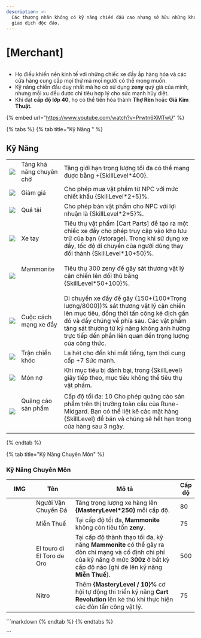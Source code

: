 ```yaml
---
description: >-
  Các thương nhân không có kỹ năng chiến đấu cao nhưng sở hữu những khả năng
  giao dịch độc đáo.
---
```


# \[Merchant]

<figure><img src="../../.gitbook/assets/700px-1Mercador.png" alt=""><figcaption></figcaption></figure>

* Họ điều khiển nền kinh tế với những chiếc xe đầy ắp hàng hóa và các cửa hàng cung cấp mọi thứ mà mọi người có thể mong muốn.
* Kỹ năng chiến đấu duy nhất mà họ có sử dụng **zeny** quý giá của mình, nhưng mỗi xu đều được chi tiêu hợp lý cho sức mạnh hủy diệt.
* Khi đạt **cấp độ lớp 40**, họ có thể tiến hóa thành **Thợ Rèn** hoặc **Giả Kim Thuật**.

{% embed url="https://www.youtube.com/watch?v=Prwtn6XMTwU" %}

{% tabs %}
{% tab title="Kỹ Năng " %}
## Kỹ Năng

|                                                                                                                                                                                                                                                                                                                                                               |                                      |                                                                                                                                                                                                                                                                                  |
| ------------------------------------------------------------------------------------------------------------------------------------------------------------------------------------------------------------------------------------------------------------------------------------------------------------------------------------------------------------- | ------------------------------------ | -------------------------------------------------------------------------------------------------------------------------------------------------------------------------------------------------------------------------------------------------------------------------------- |
| ![](https://arkaik-asia.gitbook.io/~gitbook/image?url=https%3A%2F%2F1735100514-files.gitbook.io%2F%7E%2Ffiles%2Fv0%2Fb%2Fgitbook-x-prod.appspot.com%2Fo%2Fspaces%252FfA1d8I6XIBkJLUE5jZHm%252Fuploads%252FTdGzaNKS3fGTT9bqFdl2%252F36aa.png%3Falt%3Dmedia%26token%3D544cd3ef-4242-4f80-baf0-7353a076f15a\&width=300\&dpr=4\&quality=100\&sign=9a2168bf\&sv=2) | Tăng khả năng chuyên chở             | Tăng giới hạn trọng lượng tối đa có thể mang được bằng +{SkillLevel\*400}.                                                                                                                                                                                                       |
| ![](https://arkaik-asia.gitbook.io/~gitbook/image?url=https%3A%2F%2F1735100514-files.gitbook.io%2F%7E%2Ffiles%2Fv0%2Fb%2Fgitbook-x-prod.appspot.com%2Fo%2Fspaces%252FfA1d8I6XIBkJLUE5jZHm%252Fuploads%252FhFZdEhCQURiGoVIop8C5%252F37aa.png%3Falt%3Dmedia%26token%3Da2426798-2a42-42ff-a0c8-dd70b7bd7ec8\&width=300\&dpr=4\&quality=100\&sign=2cea7d22\&sv=2) | Giảm giá                             | Cho phép mua vật phẩm từ NPC với mức chiết khấu {SkillLevel\*2+5}%.                                                                                                                                                                                                              |
| ![](https://arkaik-asia.gitbook.io/~gitbook/image?url=https%3A%2F%2F1735100514-files.gitbook.io%2F%7E%2Ffiles%2Fv0%2Fb%2Fgitbook-x-prod.appspot.com%2Fo%2Fspaces%252FfA1d8I6XIBkJLUE5jZHm%252Fuploads%252FCiy9suFHYKiKknCf9tUs%252F38a.png%3Falt%3Dmedia%26token%3D78ef9cd9-7944-48e0-85ac-536ccb1c800c\&width=300\&dpr=4\&quality=100\&sign=c9498dd5\&sv=2)  | Quá tải                              | Cho phép bán vật phẩm cho NPC với lợi nhuận là {SkillLevel\*2+5}%.                                                                                                                                                                                                               |
| ![](https://arkaik-asia.gitbook.io/~gitbook/image?url=https%3A%2F%2F1735100514-files.gitbook.io%2F%7E%2Ffiles%2Fv0%2Fb%2Fgitbook-x-prod.appspot.com%2Fo%2Fspaces%252FfA1d8I6XIBkJLUE5jZHm%252Fuploads%252FDVLyFbPshlwAo0W28aZ2%252F39a.png%3Falt%3Dmedia%26token%3Ddb258998-ca68-4cb3-9b06-769718bccc48\&width=300\&dpr=4\&quality=100\&sign=8231302d\&sv=2)  | Xe tay                               | Tiêu thụ vật phẩm \[Cart Parts] để tạo ra một chiếc xe đẩy cho phép truy cập vào kho lưu trữ của bạn (/storage). Trong khi sử dụng xe đẩy, tốc độ di chuyển của người dùng thay đổi thành {SkillLevel\*10+50}%.                                                                  |
| ![](https://arkaik-asia.gitbook.io/~gitbook/image?url=https%3A%2F%2F1735100514-files.gitbook.io%2F%7E%2Ffiles%2Fv0%2Fb%2Fgitbook-x-prod.appspot.com%2Fo%2Fspaces%252FfA1d8I6XIBkJLUE5jZHm%252Fuploads%252F3cU2q1xxIiULwqDClRCY%252F42aa.png%3Falt%3Dmedia%26token%3D8348aa15-d671-4bfa-bf87-2fab095f26e3\&width=300\&dpr=4\&quality=100\&sign=9496d0d1\&sv=2) | <p>Mammonite</p><p><br></p>          | Tiêu thụ 300 zeny để gây sát thương vật lý cận chiến lên đối thủ bằng {SkillLevel\*50+100}%.                                                                                                                                                                                     |
| ![](https://arkaik-asia.gitbook.io/~gitbook/image?url=https%3A%2F%2F1735100514-files.gitbook.io%2F%7E%2Ffiles%2Fv0%2Fb%2Fgitbook-x-prod.appspot.com%2Fo%2Fspaces%252FfA1d8I6XIBkJLUE5jZHm%252Fuploads%252FwDzXZ4GLpSErFNPmAZQW%252F153a.png%3Falt%3Dmedia%26token%3D5352e4bb-3199-4956-91bd-efd299825ae5\&width=300\&dpr=4\&quality=100\&sign=f6f8c643\&sv=2) | Cuộc cách mạng xe đẩy                | Di chuyển xe đẩy để gây (150+(100\*Trọng lượng/8000))% sát thương vật lý cận chiến lên mục tiêu, đồng thời tấn công kẻ địch gần đó và đẩy chúng về phía sau. Các vật phẩm tăng sát thương từ kỹ năng không ảnh hưởng trực tiếp đến phần liên quan đến trọng lượng của công thức. |
| ![](https://arkaik-asia.gitbook.io/~gitbook/image?url=https%3A%2F%2F1735100514-files.gitbook.io%2F%7E%2Ffiles%2Fv0%2Fb%2Fgitbook-x-prod.appspot.com%2Fo%2Fspaces%252FfA1d8I6XIBkJLUE5jZHm%252Fuploads%252FLlJOTAuZww3o3VKMDj4R%252F155a.png%3Falt%3Dmedia%26token%3D106405f2-2ebf-4ffc-8984-b3a1fc9b620d\&width=300\&dpr=4\&quality=100\&sign=715d8036\&sv=2) | Trận chiến khóc                      | La hét cho đến khi mất tiếng, tạm thời cung cấp +7 Sức mạnh.                                                                                                                                                                                                                     |
| ![](https://arkaik-asia.gitbook.io/~gitbook/image?url=https%3A%2F%2F1735100514-files.gitbook.io%2F%7E%2Ffiles%2Fv0%2Fb%2Fgitbook-x-prod.appspot.com%2Fo%2Fspaces%252FfA1d8I6XIBkJLUE5jZHm%252Fuploads%252FeYEHMwsbV7rupVOwLHA6%252F771a.png%3Falt%3Dmedia%26token%3D28f7c95f-4951-4b6b-bd01-4447113ab914\&width=300\&dpr=4\&quality=100\&sign=500fc3d2\&sv=2) | Món nợ                               | Khi mục tiêu bị đánh bại, trong {SkillLevel} giây tiếp theo, mục tiêu không thể tiêu thụ vật phẩm.                                                                                                                                                                               |
| ![](https://arkaik-asia.gitbook.io/~gitbook/image?url=https%3A%2F%2F1735100514-files.gitbook.io%2F%7E%2Ffiles%2Fv0%2Fb%2Fgitbook-x-prod.appspot.com%2Fo%2Fspaces%252FfA1d8I6XIBkJLUE5jZHm%252Fuploads%252FcJNcBmoGyLBwm6kCeHAK%252F772a.png%3Falt%3Dmedia%26token%3D0b31973a-c227-41f1-9ddd-f0ffd7e7b392\&width=300\&dpr=4\&quality=100\&sign=8136a822\&sv=2) | <p>Quảng cáo sản phẩm</p><p><br></p> | Cấp độ tối đa: 10 Cho phép quảng cáo sản phẩm trên thị trường toàn cầu của Rune-Midgard. Bạn có thể liệt kê các mặt hàng {SkillLevel} để bán và chúng sẽ hết hạn trong cửa hàng sau 3 ngày.                                                                                      |


{% endtab %}

{% tab title="Kỹ Năng Chuyên Môn" %}
### Kỹ Năng Chuyên Môn

<table><thead><tr><th width="84">IMG</th><th width="125">Tên</th><th width="385">Mô tả</th><th>Cấp độ</th></tr></thead><tbody><tr><td><img src="../../.gitbook/assets/39a.png" alt=""></td><td>Người Vận Chuyển Đá</td><td>Tăng trọng lượng xe hàng lên <strong>{MasteryLevel*250}</strong> mỗi cấp độ.</td><td>80</td></tr><tr><td><img src="../../.gitbook/assets/42aa.png" alt=""></td><td>Miễn Thuế</td><td>Tại cấp độ tối đa, <strong>Mammonite</strong> không còn tiêu tốn <strong>zeny</strong>.</td><td>75</td></tr><tr><td><img src="../../.gitbook/assets/42aa.png" alt=""></td><td>El touro di El Toro de Oro</td><td>Tại cấp độ thành thạo tối đa, kỹ năng <strong>Mammonite</strong> có thể gây ra đòn chí mạng và cố định chi phí của kỹ năng ở mức <strong>300z</strong> ở bất kỳ cấp độ nào (ghi đè lên kỹ năng <strong>Miễn Thuế</strong>).</td><td>500</td></tr><tr><td><img src="../../.gitbook/assets/153a.png" alt=""></td><td>Nitro</td><td>Thêm <strong>{MasteryLevel / 10}%</strong> cơ hội tự động thi triển kỹ năng <strong>Cart Revolution</strong> lên kẻ thù khi thực hiện các đòn tấn công vật lý.</td><td>75</td></tr></tbody></table>

\`\`\`markdown
{% endtab %}
{% endtabs %}

\`\`\`
